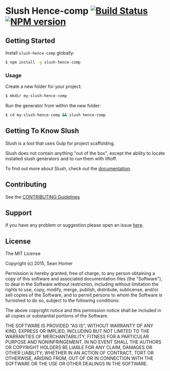 # Slush Hence-comp [![Build Status](https://secure.travis-ci.org/hence-io/slush-hence-comp.png?branch=master)](https://travis-ci.org/Sean/slush-hence-comp) [![NPM version](https://badge-me.herokuapp.com/api/npm/slush-hence-comp.png)](http://badges.enytc.com/for/npm/slush-hence-comp)

> 


## Getting Started

Install `slush-hence-comp` globally:

```bash
$ npm install -g slush-hence-comp
```

### Usage

Create a new folder for your project:

```bash
$ mkdir my-slush-hence-comp
```

Run the generator from within the new folder:

```bash
$ cd my-slush-hence-comp && slush hence-comp
```

## Getting To Know Slush

Slush is a tool that uses Gulp for project scaffolding.

Slush does not contain anything "out of the box", except the ability to locate installed slush generators and to run them with liftoff.

To find out more about Slush, check out the [documentation](https://github.com/slushjs/slush).

## Contributing

See the [CONTRIBUTING Guidelines](https://github.com/Sean/slush-hence-comp/blob/master/CONTRIBUTING.md)

## Support
If you have any problem or suggestion please open an issue [here](https://github.com/Sean/slush-hence-comp/issues).

## License 

The MIT License

Copyright (c) 2015, Sean Homer

Permission is hereby granted, free of charge, to any person
obtaining a copy of this software and associated documentation
files (the "Software"), to deal in the Software without
restriction, including without limitation the rights to use,
copy, modify, merge, publish, distribute, sublicense, and/or sell
copies of the Software, and to permit persons to whom the
Software is furnished to do so, subject to the following
conditions:

The above copyright notice and this permission notice shall be
included in all copies or substantial portions of the Software.

THE SOFTWARE IS PROVIDED "AS IS", WITHOUT WARRANTY OF ANY KIND,
EXPRESS OR IMPLIED, INCLUDING BUT NOT LIMITED TO THE WARRANTIES
OF MERCHANTABILITY, FITNESS FOR A PARTICULAR PURPOSE AND
NONINFRINGEMENT. IN NO EVENT SHALL THE AUTHORS OR COPYRIGHT
HOLDERS BE LIABLE FOR ANY CLAIM, DAMAGES OR OTHER LIABILITY,
WHETHER IN AN ACTION OF CONTRACT, TORT OR OTHERWISE, ARISING
FROM, OUT OF OR IN CONNECTION WITH THE SOFTWARE OR THE USE OR
OTHER DEALINGS IN THE SOFTWARE.

